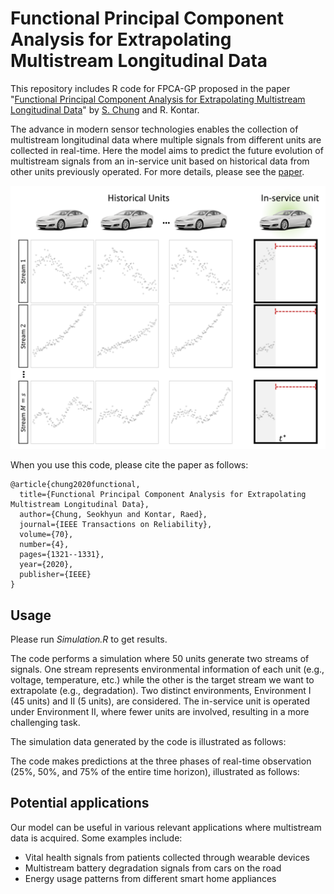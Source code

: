 # Functional Principal Component Analysis for Extrapolating Multistream Longitudinal Data

This repository includes R code for FPCA-GP proposed in the paper "[Functional Principal Component Analysis for Extrapolating Multistream Longitudinal Data](https://ieeexplore.ieee.org/abstract/document/9258998)" by [S. Chung](https://sites.google.com/site/schungkorea/) and R. Kontar. 

The advance in modern sensor technologies enables the collection of multistream longitudinal data where multiple signals from different units are collected in real-time. Here the model aims to predict the future evolution of multistream signals from an in-service unit based on historical data from other units previously operated. For more details, please see the [paper](https://ieeexplore.ieee.org/abstract/document/9258998).

<img src="figs/multistream.png" alt="drawing" width="700"/>

When you use this code, please cite the paper as follows:
```
@article{chung2020functional,
  title={Functional Principal Component Analysis for Extrapolating Multistream Longitudinal Data},
  author={Chung, Seokhyun and Kontar, Raed},
  journal={IEEE Transactions on Reliability},
  volume={70},
  number={4},
  pages={1321--1331},
  year={2020},
  publisher={IEEE}
}
```


## Usage
Please run _Simulation.R_ to get results. 

The code performs a simulation where 50 units generate two streams of signals. One stream represents environmental information of each unit (e.g., voltage, temperature, etc.) while the other is the target stream we want to extrapolate (e.g., degradation). Two distinct environments, Environment I (45 units) and II (5 units), are considered. The in-service unit is operated under Environment II, where fewer units are involved, resulting in a more challenging task.

The simulation data generated by the code is illustrated as follows:

The code makes predictions at the three phases of real-time observation (25%, 50%, and 75% of the entire time horizon), illustrated as follows:



## Potential applications
Our model can be useful in various relevant applications where multistream data is acquired. Some examples include:
- Vital health signals from patients collected through wearable devices
- Multistream battery degradation signals from cars on the road
- Energy usage patterns from different smart home appliances
